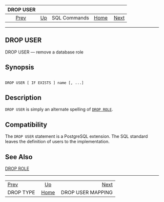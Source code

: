<!--?xml version="1.0" encoding="UTF-8" standalone="no"?-->

|                DROP USER               |                                        |              |                                                       |                                                       |
| :------------------------------------: | :------------------------------------- | :----------: | ----------------------------------------------------: | ----------------------------------------------------: |
| [Prev](sql-droptype.html "DROP TYPE")  | [Up](sql-commands.html "SQL Commands") | SQL Commands | [Home](index.html "PostgreSQL 17devel Documentation") |  [Next](sql-dropusermapping.html "DROP USER MAPPING") |

***

## DROP USER

DROP USER — remove a database role

## Synopsis

```

DROP USER [ IF EXISTS ] name [, ...]
```

## Description

`DROP USER` is simply an alternate spelling of [`DROP ROLE`](sql-droprole.html "DROP ROLE").

## Compatibility

The `DROP USER` statement is a PostgreSQL extension. The SQL standard leaves the definition of users to the implementation.

## See Also

[DROP ROLE](sql-droprole.html "DROP ROLE")

***

|                                        |                                                       |                                                       |
| :------------------------------------- | :---------------------------------------------------: | ----------------------------------------------------: |
| [Prev](sql-droptype.html "DROP TYPE")  |         [Up](sql-commands.html "SQL Commands")        |  [Next](sql-dropusermapping.html "DROP USER MAPPING") |
| DROP TYPE                              | [Home](index.html "PostgreSQL 17devel Documentation") |                                     DROP USER MAPPING |
